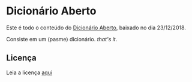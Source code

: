 # Dicionário Aberto

Este é todo o conteúdo do [Dicionário Aberto](http://dicionario-aberto.net/), baixado no dia 23/12/2018.

Consiste em um (pasme) dicionário. _that's it_.

## Licença

Leia a licença [aqui](https://creativecommons.org/licenses/by-sa/2.5/pt/)